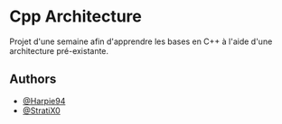 # Cpp Architecture
 
Projet d'une semaine afin d'apprendre les bases en C++ à l'aide d'une architecture pré-existante.

## Authors

- [@Harpie94](https://github.com/Harpie94)
- [@StratiX0](https://github.com/StratiX0)

